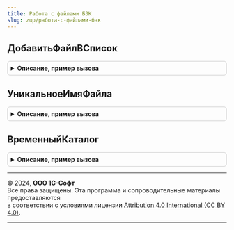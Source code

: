 ```yaml
---
title: Работа с файлами БЗК
slug: zup/работа-с-файлами-бзк
---
```



## ДобавитьФайлВСписок
<details style="margin: 1em 0; padding: 0.5em; border: 1px solid #ccc; border-radius: 6px;">

<summary style="font-weight: bold; cursor: pointer;">Описание, пример вызова</summary>

```bsl

Процедура ДобавитьФайлВСписок(СписокФайлов, ПрисоединенныйФайл, Знач Имя, Знач Расширение, Знач Размер, Знач ПодписанЭП) Экспорт
```

Пример вызова
```bsl
РаботаСФайламиБЗК.ДобавитьФайлВСписок(СписокФайлов, ПрисоединенныйФайл, Имя, Расширение, Размер, ПодписанЭП) 
```
</details>

## УникальноеИмяФайла
<details style="margin: 1em 0; padding: 0.5em; border: 1px solid #ccc; border-radius: 6px;">

<summary style="font-weight: bold; cursor: pointer;">Описание, пример вызова</summary>

```bsl

Функция УникальноеИмяФайла(ИмяФайла) Экспорт
```

Пример вызова
```bsl
Результат = РаботаСФайламиБЗК.УникальноеИмяФайла(ИмяФайла) 
```
</details>

## ВременныйКаталог
<details style="margin: 1em 0; padding: 0.5em; border: 1px solid #ccc; border-radius: 6px;">

<summary style="font-weight: bold; cursor: pointer;">Описание, пример вызова</summary>

```bsl

Функция ВременныйКаталог() Экспорт
```

Пример вызова
```bsl
Результат = РаботаСФайламиБЗК.ВременныйКаталог() 
```
</details>

---

© 2024, **ООО 1С-Софт**  
Все права защищены. Эта программа и сопроводительные материалы предоставляются  
в соответствии с условиями лицензии [Attribution 4.0 International (CC BY 4.0)](https://creativecommons.org/licenses/by/4.0/legalcode).

---
